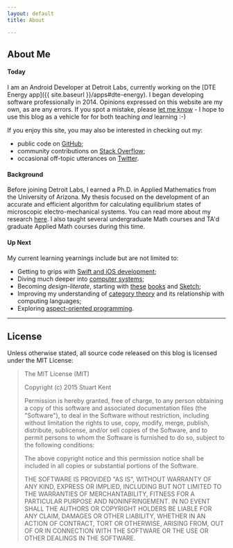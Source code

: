 ```yaml
---
layout: default
title: About

---
```


## About Me

#### Today

I am an Android Developer at Detroit Labs, currently working on the [DTE Energy app]({{ site.baseurl }}/apps#dte-energy). I began developing software professionally in 2014. Opinions expressed on this website are my own, as are any errors. If you spot a mistake, please [let me know](mailto:skent.dev@gmail.com) - I hope to use this blog as a vehicle for for both teaching _and_ learning :-)

If you enjoy this site, you may also be interested in checking out my:

* public code on [GitHub](https://github.com/stkent);
* community contributions on [Stack Overflow](http://stackoverflow.com/users/2911458/stkent?tab=profile);
* occasional off-topic utterances on [Twitter](https://twitter.com/skentphd).

#### Background

Before joining Detroit Labs, I earned a Ph.D. in Applied Mathematics from the University of Arizona. My thesis focused on the development of an accurate and efficient algorithm for calculating equilibrium states of microscopic electro-mechanical systems. You can read more about my research [here](http://arxiv.org/abs/1405.6965). I also taught several undergraduate Math courses and TA'd graduate Applied Math courses during this time.

#### Up Next

My current learning yearnings include but are not limited to:

* Getting to grips with [Swift and iOS development](https://itunes.apple.com/us/course/developing-ios-8-apps-swift/id961180099);
* Diving much deeper into [computer systems](http://www.amazon.com/Computer-Systems-Programmers-Perspective-3rd/dp/013409266X/);
* Becoming *design-literate*, starting with [these](http://www.amazon.com/Design-Everyday-Things-Revised-Expanded/dp/0465050654/) [books](http://www.amazon.com/Universal-Principles-Design-Revised-Updated/dp/1592535879/) and [Sketch](http://bohemiancoding.com/sketch/);
* Improving my understanding of [category theory](http://bartoszmilewski.com/2014/10/28/category-theory-for-programmers-the-preface/) and its relationship with computing languages;
* Exploring [aspect-oriented programming](http://fernandocejas.com/2014/08/03/aspect-oriented-programming-in-android/).

<hr />

## License

Unless otherwise stated, all source code released on this blog is licensed under the MIT License:

> The MIT License (MIT)
> 
> Copyright (c) 2015 Stuart Kent
> 
> Permission is hereby granted, free of charge, to any person obtaining a copy of this software and associated documentation files (the "Software"), to deal in the Software without restriction, including without limitation the rights to use, copy, modify, merge, publish, distribute, sublicense, and/or sell copies of the Software, and to permit persons to whom the Software is furnished to do so, subject to the following conditions:
> 
> The above copyright notice and this permission notice shall be included in all copies or substantial portions of the Software.
> 
> THE SOFTWARE IS PROVIDED "AS IS", WITHOUT WARRANTY OF ANY KIND, EXPRESS OR IMPLIED, INCLUDING BUT NOT LIMITED TO THE WARRANTIES OF MERCHANTABILITY, FITNESS FOR A PARTICULAR PURPOSE AND NONINFRINGEMENT. IN NO EVENT SHALL THE AUTHORS OR COPYRIGHT HOLDERS BE LIABLE FOR ANY CLAIM, DAMAGES OR OTHER LIABILITY, WHETHER IN AN ACTION OF CONTRACT, TORT OR OTHERWISE, ARISING FROM, OUT OF OR IN CONNECTION WITH THE SOFTWARE OR THE USE OR OTHER DEALINGS IN THE SOFTWARE.
